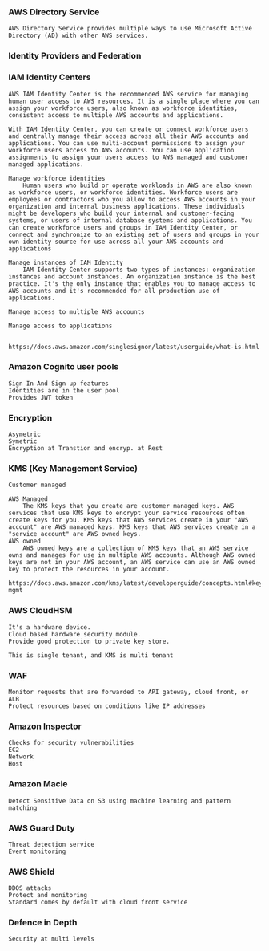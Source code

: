 ### AWS Directory Service


    AWS Directory Service provides multiple ways to use Microsoft Active Directory (AD) with other AWS services.

### Identity Providers and Federation

### IAM Identity Centers

    AWS IAM Identity Center is the recommended AWS service for managing human user access to AWS resources. It is a single place where you can assign your workforce users, also known as workforce identities, consistent access to multiple AWS accounts and applications.

    With IAM Identity Center, you can create or connect workforce users and centrally manage their access across all their AWS accounts and applications. You can use multi-account permissions to assign your workforce users access to AWS accounts. You can use application assignments to assign your users access to AWS managed and customer managed applications.

    Manage workforce identities
        Human users who build or operate workloads in AWS are also known as workforce users, or workforce identities. Workforce users are employees or contractors who you allow to access AWS accounts in your organization and internal business applications. These individuals might be developers who build your internal and customer-facing systems, or users of internal database systems and applications. You can create workforce users and groups in IAM Identity Center, or connect and synchronize to an existing set of users and groups in your own identity source for use across all your AWS accounts and applications

    Manage instances of IAM Identity 
        IAM Identity Center supports two types of instances: organization instances and account instances. An organization instance is the best practice. It's the only instance that enables you to manage access to AWS accounts and it's recommended for all production use of applications. 
    
    Manage access to multiple AWS accounts

    Manage access to applications


    https://docs.aws.amazon.com/singlesignon/latest/userguide/what-is.html


### Amazon Cognito user pools
    Sign In And Sign up features
    Identities are in the user pool
    Provides JWT token

### Encryption
    Asymetric
    Symetric
    Encryption at Transtion and encryp. at Rest 

### KMS (Key Management Service)

    Customer managed

    AWS Managed
        The KMS keys that you create are customer managed keys. AWS services that use KMS keys to encrypt your service resources often create keys for you. KMS keys that AWS services create in your "AWS account" are AWS managed keys. KMS keys that AWS services create in a "service account" are AWS owned keys.
    AWS owned
        AWS owned keys are a collection of KMS keys that an AWS service owns and manages for use in multiple AWS accounts. Although AWS owned keys are not in your AWS account, an AWS service can use an AWS owned key to protect the resources in your account.

    https://docs.aws.amazon.com/kms/latest/developerguide/concepts.html#key-mgmt


### AWS CloudHSM
    It's a hardware device.
    Cloud based hardware security module.
    Provide good protection to private key store.

    This is single tenant, and KMS is multi tenant

### WAF
    Monitor requests that are forwarded to API gateway, cloud front, or ALB
    Protect resources based on conditions like IP addresses

### Amazon Inspector
    Checks for security vulnerabilities
    EC2
    Network
    Host

### Amazon Macie
    Detect Sensitive Data on S3 using machine learning and pattern matching


### AWS Guard Duty
    Threat detection service
    Event monitoring

### AWS Shield
    DDOS attacks
    Protect and monitoring
    Standard comes by default with cloud front service

### Defence in Depth
    Security at multi levels
    



